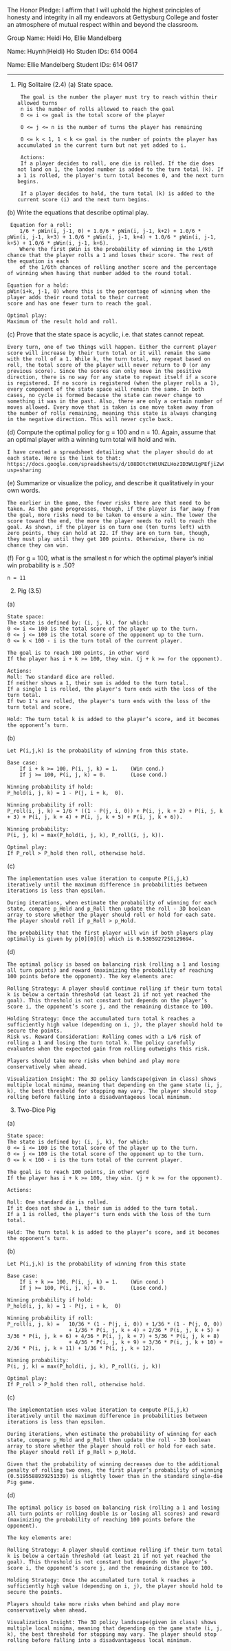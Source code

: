 The Honor Pledge: I affirm that I will uphold the highest principles of honesty and integrity in all my endeavors at Gettysburg College and foster an atmosphere of mutual respect within and beyond the classroom.

Group Name: Heidi Ho, Ellie Mandelberg

Name: Huynh(Heidi) Ho
Studen IDs: 614 0064

Name: Ellie Mandelberg
Student IDs: 614 0617


---------------------
1. Pig Solitaire (2.4)
(a)
State space.

		The goal is the number the player must try to reach within their allowed turns
		n is the number of rolls allowed to reach the goal 
		0 <= i <= goal is the total score of the player
   			
		0 <= j <= n is the number of turns the player has remaining
		
		0 <= k < 1, 1 < k <= goal is the number of points the player has accumulated in the current turn but not yet added to i.
		
		Actions:
		If a player decides to roll, one die is rolled. If the die does not land on 1, the landed number is added to the turn total (k). If a 1 is rolled, the player's turn total becomes 0, and the next turn begins.
		
		If a player decides to hold, the turn total (k) is added to the current score (i) and the next turn begins. 


(b) Write the equations that describe optimal play.
	
	 Equation for a roll:
		1/6 * pWin(i, j-1, 0) + 1.0/6 * pWin(i, j-1, k+2) + 1.0/6 * pWin(i, j-1, k+3) + 1.0/6 * pWin(i, j-1, k+4) + 1.0/6 * pWin(i, j-1, k+5) + 1.0/6 * pWin(i, j-1, k+6). 
		Where the first pWin is the probability of winning in the 1/6th chance that the player rolls a 1 and loses their score. The rest of the equation is each 
		of the 1/6th chances of rolling another score and the percentage of winning when having that number added to the round total. 
	
	Equation for a hold:  
	pWin(i+k, j-1, 0) where this is the percentage of winning when the player adds their round total to their current 
	score and has one fewer turn to reach the goal.
	
	Optimal play: 
	Maximum of the result hold and roll.


(c) Prove that the state space is acyclic, i.e. that states cannot repeat.


	Every turn, one of two things will happen. Either the current player score will increase by their turn total or it will remain the same with the roll of a 1. While k, the turn total, may repeat based on roll, the total score of the player will never return to 0 (or any previous score). Since the scores can only move in the positive direction, there is no way for any state to repeat itself if a score is registered. If no score is registered (when the player rolls a 1), every component of the state space will remain the same. In both cases, no cycle is formed because the state can never change to something it was in the past. Also, there are only a certain number of moves allowed. Every move that is taken is one move taken away from the number of rolls remaining, meaning this state is always changing in the negative direction. This will never cycle back. 

(d) Compute the optimal policy for g = 100 and n = 10. Again, assume that an optimal player with a winning turn total will hold and win.

	I have created a spreadsheet detailing what the player should do at each state. Here is the link to that: 
	https://docs.google.com/spreadsheets/d/108DOtctWtUNZLHozID3WU1gPEfjiZwQxmoTCyNjNxG0/edit?usp=sharing 

(e) Summarize or visualize the policy, and describe it qualitatively in your own words.

	The earlier in the game, the fewer risks there are that need to be taken. As the game progresses, though, if the player is far away from the goal, more risks need to be taken to ensure a win. The lower the score toward the end, the more the player needs to roll to reach the goal. As shown, if the player is on turn one (ten turns left) with zero points, they can hold at 22. If they are on turn ten, though, they must play until they get 100 points. Otherwise, there is no chance they can win.


(f) For g = 100, what is the smallest n for which the optimal player’s initial win probability is ≥ .50?

	n = 11

2. Pig (3.5)
   
(a)

    State space:
    The state is defined by: (i, j, k), for which: 
    0 <= i <= 100 is the total score of the player up to the turn. 
    0 <= j <= 100 is the total score of the opponent up to the turn.
    0 <= k < 100 - i is the turn total of the current player. 

    The goal is to reach 100 points, in other word
    If the player has i + k >= 100, they win. (j + k >= for the opponent).

    Actions: 
    Roll: Two standard dice are rolled.
    If neither shows a 1, their sum is added to the turn total.
    If a single 1 is rolled, the player's turn ends with the loss of the turn total.
    If two 1's are rolled, the player's turn ends with the loss of the turn total and score.

    Hold: The turn total k is added to the player’s score, and it becomes the opponent’s turn.
(b) 
    
    Let P(i,j,k) is the probability of winning from this state.

    Base case: 
        If i + k >= 100, P(i, j, k) = 1.    (Win cond.)
        If j >= 100, P(i, j, k) = 0.        (Lose cond.)

    Winning probability if hold:
    P_hold(i, j, k) = 1 - P(j, i + k,  0).

    Winning probability if roll:
    P_roll(i, j, k) = 1/6 * ((1 - P(j, i, 0)) + P(i, j, k + 2) + P(i, j, k + 3) + P(i, j, k + 4) + P(i, j, k + 5) + P(i, j, k + 6)). 

    Winning probability: 
    P(i, j, k) = max(P_hold(i, j, k), P_roll(i, j, k)).

    Optimal play:
    If P_roll > P_hold then roll, otherwise hold. 

(c) 
    
    The implementation uses value iteration to compute P(i,j,k) iteratively until the maximum difference in probabilities between iterations is less than epsilon.
    
    During iterations, when estimate the probability of winning for each state, compare p_Hold and p_Roll then update the roll - 3D boolean array to store whether the player should roll or hold for each sate. The player should roll if p_Roll > p_Hold. 
    
    The probability that the first player will win if both players play optimally is given by p[0][0][0] which is 0.5305927250129694.

(d)      
    
    The optimal policy is based on balancing risk (rolling a 1 and losing all turn points) and reward (maximizing the probability of reaching 100 points before the opponent). The key elements are:

	Rolling Strategy: A player should continue rolling if their turn total k is below a certain threshold (at least 21 if not yet reached the goal). This threshold is not constant but depends on the player’s score i, the opponent’s score j, and the remaining distance to 100.
	
    Holding Strategy: Once the accumulated turn total k reaches a sufficiently high value (depending on i, j), the player should hold to secure the points.
	Risk vs. Reward Consideration: Rolling comes with a 1/6 risk of rolling a 1 and losing the turn total k. The policy carefully evaluates when the expected gain from rolling outweighs this risk.
	
    Players should take more risks when behind and play more conservatively when ahead.

    Visualization Insight: The 3D policy landscape(given in class) shows multiple local minima, meaning that depending on the game state (i, j, k), the best threshold for stopping may vary. The player should stop rolling before falling into a disadvantageous local minimum.


3. Two-Dice Pig

(a)
    
    State space: 
    The state is defined by: (i, j, k), for which: 
    0 <= i <= 100 is the total score of the player up to the turn. 
    0 <= j <= 100 is the total score of the opponent up to the turn.
    0 <= k < 100 - i is the turn total of the current player. 

    The goal is to reach 100 points, in other word
    If the player has i + k >= 100, they win. (j + k >= for the opponent).

    Actions:
        
    Roll: One standard die is rolled.
    If it does not show a 1, their sum is added to the turn total.
    If a 1 is rolled, the player's turn ends with the loss of the turn total.

    Hold: The turn total k is added to the player’s score, and it becomes the opponent’s turn.
(b)
    
    Let P(i,j,k) is the probability of winning from this state

    Base case: 
        If i + k >= 100, P(i, j, k) = 1.    (Win cond.)
        If j >= 100, P(i, j, k) = 0.        (Lose cond.)

    Winning probability if hold:
    P_hold(i, j, k) = 1 - P(j, i + k,  0)

    Winning probability if roll:
    P_roll(i, j, k) =   10/36 * (1 - P(j, i, 0)) + 1/36 * (1 - P(j, 0, 0))   
                        + 1/36 * P(i, j, k + 4) + 2/36 * P(i, j, k + 5) + 3/36 * P(i, j, k + 6) + 4/36 * P(i, j, k + 7) + 5/36 * P(i, j, k + 8)
                        + 4/36 * P(i, j, k + 9) + 3/36 * P(i, j, k + 10) + 2/36 * P(i, j, k + 11) + 1/36 * P(i, j, k + 12). 

    Winning probability: 
    P(i, j, k) = max(P_hold(i, j, k), P_roll(i, j, k))

    Optimal play:
    If P_roll > P_hold then roll, otherwise hold. 

(c)
    
    The implementation uses value iteration to compute P(i,j,k) iteratively until the maximum difference in probabilities between iterations is less than epsilon.
    
    During iterations, when estimate the probability of winning for each state, compare p_Hold and p_Roll then update the roll - 3D boolean array to store whether the player should roll or hold for each sate. The player should roll if p_Roll > p_Hold. 
    
    Given that the probability of winning decreases due to the additional penalty of rolling two ones, the first player’s probability of winning (0.5195588939251339) is slightly lower than in the standard single-die Pig game.

(d)
    
    The optimal policy is based on balancing risk (rolling a 1 and losing all turn points or rolling double 1s or losing all scores) and reward (maximizing the probability of reaching 100 points before the opponent). 
    
    The key elements are:

	Rolling Strategy: A player should continue rolling if their turn total k is below a certain threshold (at least 21 if not yet reached the goal). This threshold is not constant but depends on the player’s score i, the opponent’s score j, and the remaining distance to 100.
	
    Holding Strategy: Once the accumulated turn total k reaches a sufficiently high value (depending on i, j), the player should hold to secure the points.
	
    Players should take more risks when behind and play more conservatively when ahead.

    Visualization Insight: The 3D policy landscape(given in class) shows multiple local minima, meaning that depending on the game state (i, j, k), the best threshold for stopping may vary. The player should stop rolling before falling into a disadvantageous local minimum.
